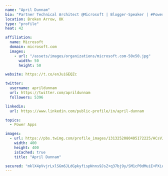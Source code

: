 ```yaml
---
name: "April Dunnam"
bio: "Partner Technical Architect @Microsoft | Blogger-Speaker | #PowerApps, #PowerAutomate, #Office365, #SharePoint | #WIT | #Karaoke Queen"
location: Broken Arrow, OK
type: "profile"
heat: 42

affiliation:
  name: Microsoft
  domain: microsoft.com
  images:
    - url: "/assets/images/organizations/microsoft.com-50x50.jpg"
      width: 50
      height: 50

website: https://t.co/enJuiGEQZc

twitter:
  username: aprildunnam
  url: https://twitter.com/aprildunnam
  followers: 5396

linkedin:
  url: https://www.linkedin.com/public-profile/in/april-dunnam

topics:
  - Power Apps

images:
  - url: https://pbs.twimg.com/profile_images/1313252080405172225/ACsVJFqU_400x400.jpg
    width: 400
    height: 400
    isCached: true
    title: "April Dunnam"

secured: "mklX4pVvjrLxlSGm6JLdGpkyfispNnns9JsZ+q37bj9y/SM1cP0dMuiE+PXiqC7Dq0g5j4cOblKb0+emR7l0j6vKenMvcvaXJZmcPGQh1D3W0hPjjYvQPZsp7KhOc+7tcajprc97tAmRFqvbBeggRpGCYGhxMZkHKxVFTS8POqr/KdcXMeFtud0lThC4twXEDwaF7YhGMsvtMSqZDByJjyMXla3hkAHREJ6Gp0wYxZw8Fkexqv/J/6LfKycebzBQ2yT1I9n9T2L7U9TVScHE9+H7p4N8LghnR5iQTuG8lWnmjHYYzPVKthpeZohVYPwnK1llx2WOLJ+1MkvkuUZgHyfcXh4SatYwhVWIHxlHbMDt9YfkL/YTdA2CheCJzPoeUlm1DBxm876WXoDh7KXjIaldhvyMyQeYW1ccifb8qoY=;6kOnf82qp0WjkQVnqcWbfw=="
---
```


